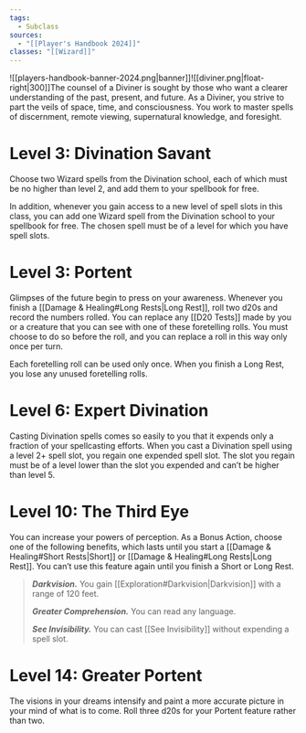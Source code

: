 ```yaml
---
tags:
  - Subclass
sources:
  - "[[Player's Handbook 2024]]"
classes: "[[Wizard]]"
---
```

![[players-handbook-banner-2024.png|banner]]![[diviner.png|float-right|300]]The counsel of a Diviner is sought by those who want a clearer understanding of the past, present, and future. As a Diviner, you strive to part the veils of space, time, and consciousness. You work to master spells of discernment, remote viewing, supernatural knowledge, and foresight.
# Level 3: Divination Savant
Choose two Wizard spells from the Divination school, each of which must be no higher than level 2, and add them to your spellbook for free.

In addition, whenever you gain access to a new level of spell slots in this class, you can add one Wizard spell from the Divination school to your spellbook for free. The chosen spell must be of a level for which you have spell slots.
# Level 3: Portent
Glimpses of the future begin to press on your awareness. Whenever you finish a [[Damage & Healing#Long Rests|Long Rest]], roll two d20s and record the numbers rolled. You can replace any [[D20 Tests]] made by you or a creature that you can see with one of these foretelling rolls. You must choose to do so before the roll, and you can replace a roll in this way only once per turn.

Each foretelling roll can be used only once. When you finish a Long Rest, you lose any unused foretelling rolls.
# Level 6: Expert Divination
Casting Divination spells comes so easily to you that it expends only a fraction of your spellcasting efforts. When you cast a Divination spell using a level 2+ spell slot, you regain one expended spell slot. The slot you regain must be of a level lower than the slot you expended and can’t be higher than level 5.
# Level 10: The Third Eye
You can increase your powers of perception. As a Bonus Action, choose one of the following benefits, which lasts until you start a [[Damage & Healing#Short Rests\|Short]] or [[Damage & Healing#Long Rests|Long Rest]]. You can’t use this feature again until you finish a Short or Long Rest.
>**_Darkvision._** You gain [[Exploration#Darkvision|Darkvision]] with a range of 120 feet.
>
>**_Greater Comprehension._** You can read any language.
>
>**_See Invisibility._** You can cast [[See Invisibility]] without expending a spell slot.
# Level 14: Greater Portent
The visions in your dreams intensify and paint a more accurate picture in your mind of what is to come. Roll three d20s for your Portent feature rather than two.